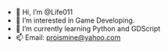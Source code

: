 - 👋 Hi, I’m @Life011
- 👀 I’m interested in Game Developing.
- 🌱 I’m currently learning Python and GDScript
- 📫 Email: proismine@yahoo.com

<!---
Life011/Life011 is a ✨ special ✨ repository because its `README.md` (this file) appears on your GitHub profile.
You can click the Preview link to take a look at your changes.
--->
